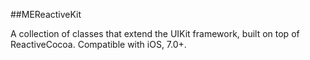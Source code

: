 ##MEReactiveKit

A collection of classes that extend the UIKit framework, built on top of ReactiveCocoa. Compatible with iOS, 7.0+.
